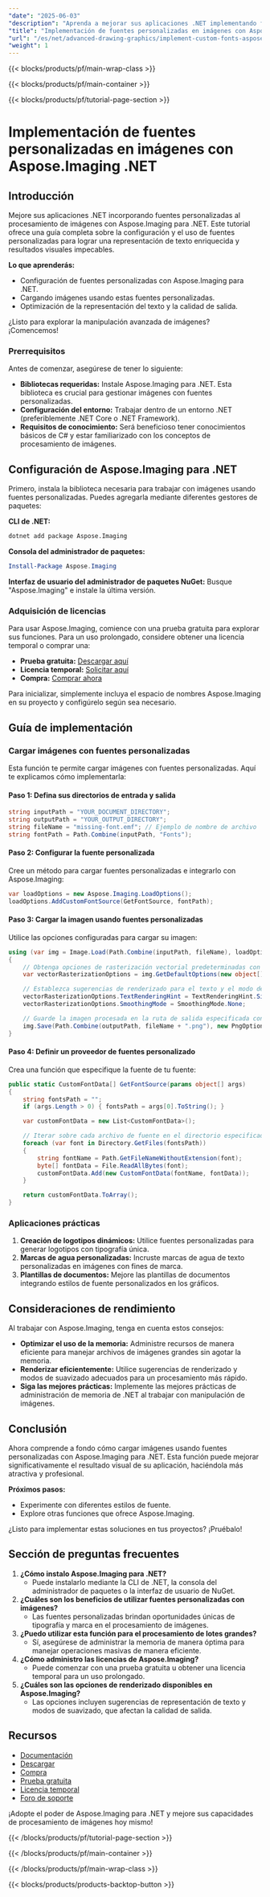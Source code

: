 ```yaml
---
"date": "2025-06-03"
"description": "Aprenda a mejorar sus aplicaciones .NET implementando fuentes personalizadas en imágenes con Aspose.Imaging. Esta guía abarca la configuración y las aplicaciones prácticas."
"title": "Implementación de fuentes personalizadas en imágenes con Aspose.Imaging .NET&#58; una guía completa"
"url": "/es/net/advanced-drawing-graphics/implement-custom-fonts-aspose-imaging-net-tutorial/"
"weight": 1
---
```


{{< blocks/products/pf/main-wrap-class >}}

{{< blocks/products/pf/main-container >}}

{{< blocks/products/pf/tutorial-page-section >}}
# Implementación de fuentes personalizadas en imágenes con Aspose.Imaging .NET
## Introducción
Mejore sus aplicaciones .NET incorporando fuentes personalizadas al procesamiento de imágenes con Aspose.Imaging para .NET. Este tutorial ofrece una guía completa sobre la configuración y el uso de fuentes personalizadas para lograr una representación de texto enriquecida y resultados visuales impecables.

**Lo que aprenderás:**
- Configuración de fuentes personalizadas con Aspose.Imaging para .NET.
- Cargando imágenes usando estas fuentes personalizadas.
- Optimización de la representación del texto y la calidad de salida.

¿Listo para explorar la manipulación avanzada de imágenes? ¡Comencemos!

### Prerrequisitos
Antes de comenzar, asegúrese de tener lo siguiente:
- **Bibliotecas requeridas:** Instale Aspose.Imaging para .NET. Esta biblioteca es crucial para gestionar imágenes con fuentes personalizadas.
- **Configuración del entorno:** Trabajar dentro de un entorno .NET (preferiblemente .NET Core o .NET Framework).
- **Requisitos de conocimiento:** Será beneficioso tener conocimientos básicos de C# y estar familiarizado con los conceptos de procesamiento de imágenes.

## Configuración de Aspose.Imaging para .NET
Primero, instala la biblioteca necesaria para trabajar con imágenes usando fuentes personalizadas. Puedes agregarla mediante diferentes gestores de paquetes:

**CLI de .NET:**
```bash
dotnet add package Aspose.Imaging
```

**Consola del administrador de paquetes:**
```powershell
Install-Package Aspose.Imaging
```

**Interfaz de usuario del administrador de paquetes NuGet:**
Busque "Aspose.Imaging" e instale la última versión.

### Adquisición de licencias
Para usar Aspose.Imaging, comience con una prueba gratuita para explorar sus funciones. Para un uso prolongado, considere obtener una licencia temporal o comprar una:
- **Prueba gratuita:** [Descargar aquí](https://releases.aspose.com/imaging/net/)
- **Licencia temporal:** [Solicitar aquí](https://purchase.aspose.com/temporary-license/)
- **Compra:** [Comprar ahora](https://purchase.aspose.com/buy)

Para inicializar, simplemente incluya el espacio de nombres Aspose.Imaging en su proyecto y configúrelo según sea necesario.

## Guía de implementación
### Cargar imágenes con fuentes personalizadas
Esta función te permite cargar imágenes con fuentes personalizadas. Aquí te explicamos cómo implementarla:

#### Paso 1: Defina sus directorios de entrada y salida
```csharp
string inputPath = "YOUR_DOCUMENT_DIRECTORY";
string outputPath = "YOUR_OUTPUT_DIRECTORY";
string fileName = "missing-font.emf"; // Ejemplo de nombre de archivo
string fontPath = Path.Combine(inputPath, "Fonts");
```

#### Paso 2: Configurar la fuente personalizada
Cree un método para cargar fuentes personalizadas e integrarlo con Aspose.Imaging:
```csharp
var loadOptions = new Aspose.Imaging.LoadOptions();
loadOptions.AddCustomFontSource(GetFontSource, fontPath);
```

#### Paso 3: Cargar la imagen usando fuentes personalizadas
Utilice las opciones configuradas para cargar su imagen:
```csharp
using (var img = Image.Load(Path.Combine(inputPath, fileName), loadOptions))
{
    // Obtenga opciones de rasterización vectorial predeterminadas con un color de fondo y dimensiones específicos.
    var vectorRasterizationOptions = img.GetDefaultOptions(new object[] { Color.White, img.Width, img.Height }).VectorRasterizationOptions;

    // Establezca sugerencias de renderizado para el texto y el modo de suavizado para la salida de la imagen.
    vectorRasterizationOptions.TextRenderingHint = TextRenderingHint.SingleBitPerPixel;
    vectorRasterizationOptions.SmoothingMode = SmoothingMode.None;

    // Guarde la imagen procesada en la ruta de salida especificada con opciones de rasterización personalizadas.
    img.Save(Path.Combine(outputPath, fileName + ".png"), new PngOptions { VectorRasterizationOptions = vectorRasterizationOptions });
}
```

#### Paso 4: Definir un proveedor de fuentes personalizado
Crea una función que especifique la fuente de tu fuente:
```csharp
public static CustomFontData[] GetFontSource(params object[] args)
{
    string fontsPath = "";
    if (args.Length > 0) { fontsPath = args[0].ToString(); }

    var customFontData = new List<CustomFontData>();

    // Iterar sobre cada archivo de fuente en el directorio especificado.
    foreach (var font in Directory.GetFiles(fontsPath))
    {
        string fontName = Path.GetFileNameWithoutExtension(font);
        byte[] fontData = File.ReadAllBytes(font);
        customFontData.Add(new CustomFontData(fontName, fontData));
    }

    return customFontData.ToArray();
}
```

### Aplicaciones prácticas
1. **Creación de logotipos dinámicos:** Utilice fuentes personalizadas para generar logotipos con tipografía única.
2. **Marcas de agua personalizadas:** Incruste marcas de agua de texto personalizadas en imágenes con fines de marca.
3. **Plantillas de documentos:** Mejore las plantillas de documentos integrando estilos de fuente personalizados en los gráficos.

## Consideraciones de rendimiento
Al trabajar con Aspose.Imaging, tenga en cuenta estos consejos:
- **Optimizar el uso de la memoria:** Administre recursos de manera eficiente para manejar archivos de imágenes grandes sin agotar la memoria.
- **Renderizar eficientemente:** Utilice sugerencias de renderizado y modos de suavizado adecuados para un procesamiento más rápido.
- **Siga las mejores prácticas:** Implemente las mejores prácticas de administración de memoria de .NET al trabajar con manipulación de imágenes.

## Conclusión
Ahora comprende a fondo cómo cargar imágenes usando fuentes personalizadas con Aspose.Imaging para .NET. Esta función puede mejorar significativamente el resultado visual de su aplicación, haciéndola más atractiva y profesional. 

**Próximos pasos:**
- Experimente con diferentes estilos de fuente.
- Explore otras funciones que ofrece Aspose.Imaging.

¿Listo para implementar estas soluciones en tus proyectos? ¡Pruébalo!

## Sección de preguntas frecuentes
1. **¿Cómo instalo Aspose.Imaging para .NET?**
   - Puede instalarlo mediante la CLI de .NET, la consola del administrador de paquetes o la interfaz de usuario de NuGet.
2. **¿Cuáles son los beneficios de utilizar fuentes personalizadas con imágenes?**
   - Las fuentes personalizadas brindan oportunidades únicas de tipografía y marca en el procesamiento de imágenes.
3. **¿Puedo utilizar esta función para el procesamiento de lotes grandes?**
   - Sí, asegúrese de administrar la memoria de manera óptima para manejar operaciones masivas de manera eficiente.
4. **¿Cómo administro las licencias de Aspose.Imaging?**
   - Puede comenzar con una prueba gratuita u obtener una licencia temporal para un uso prolongado.
5. **¿Cuáles son las opciones de renderizado disponibles en Aspose.Imaging?**
   - Las opciones incluyen sugerencias de representación de texto y modos de suavizado, que afectan la calidad de salida.

## Recursos
- [Documentación](https://reference.aspose.com/imaging/net/)
- [Descargar](https://releases.aspose.com/imaging/net/)
- [Compra](https://purchase.aspose.com/buy)
- [Prueba gratuita](https://releases.aspose.com/imaging/net/)
- [Licencia temporal](https://purchase.aspose.com/temporary-license/)
- [Foro de soporte](https://forum.aspose.com/c/imaging/10)

¡Adopte el poder de Aspose.Imaging para .NET y mejore sus capacidades de procesamiento de imágenes hoy mismo!

{{< /blocks/products/pf/tutorial-page-section >}}

{{< /blocks/products/pf/main-container >}}

{{< /blocks/products/pf/main-wrap-class >}}

{{< blocks/products/products-backtop-button >}}